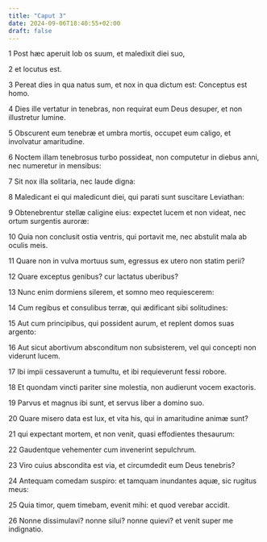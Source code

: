 ```yaml
---
title: "Caput 3"
date: 2024-09-06T18:40:55+02:00
draft: false
---
```




1 Post hæc aperuit Iob os suum, et maledixit diei suo,

2 et locutus est.

3 Pereat dies in qua natus sum, et nox in qua dictum est: Conceptus est homo.

4 Dies ille vertatur in tenebras, non requirat eum Deus desuper, et non illustretur lumine.

5 Obscurent eum tenebræ et umbra mortis, occupet eum caligo, et involvatur amaritudine.

6 Noctem illam tenebrosus turbo possideat, non computetur in diebus anni, nec numeretur in mensibus:

7 Sit nox illa solitaria, nec laude digna:

8 Maledicant ei qui maledicunt diei, qui parati sunt suscitare Leviathan:

9 Obtenebrentur stellæ caligine eius: expectet lucem et non videat, nec ortum surgentis auroræ:

10 Quia non conclusit ostia ventris, qui portavit me, nec abstulit mala ab oculis meis.

11 Quare non in vulva mortuus sum, egressus ex utero non statim perii?

12 Quare exceptus genibus? cur lactatus uberibus?

13 Nunc enim dormiens silerem, et somno meo requiescerem:

14 Cum regibus et consulibus terræ, qui ædificant sibi solitudines:

15 Aut cum principibus, qui possident aurum, et replent domos suas argento:

16 Aut sicut abortivum absconditum non subsisterem, vel qui concepti non viderunt lucem.

17 Ibi impii cessaverunt a tumultu, et ibi requieverunt fessi robore.

18 Et quondam vincti pariter sine molestia, non audierunt vocem exactoris.

19 Parvus et magnus ibi sunt, et servus liber a domino suo.

20 Quare misero data est lux, et vita his, qui in amaritudine animæ sunt?

21 qui expectant mortem, et non venit, quasi effodientes thesaurum:

22 Gaudentque vehementer cum invenerint sepulchrum.

23 Viro cuius abscondita est via, et circumdedit eum Deus tenebris?

24 Antequam comedam suspiro: et tamquam inundantes aquæ, sic rugitus meus:

25 Quia timor, quem timebam, evenit mihi: et quod verebar accidit.

26 Nonne dissimulavi? nonne silui? nonne quievi? et venit super me indignatio.


